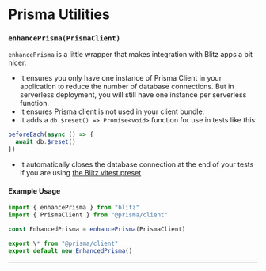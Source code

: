 # Prisma Utilities



### `enhancePrisma(PrismaClient)`

`enhancePrisma` is a little wrapper that makes integration with Blitz apps
a bit nicer.

* It ensures you only have one instance of Prisma Client in your
application to reduce the number of database connections. But in
serverless deployment, you will still have one instance per serverless
function.
* It ensures Prisma client is not used in your client bundle.
* It adds a `db.$reset() => Promise<void>` function for use in tests like
this:
```typescript
beforeEach(async () => {
  await db.$reset()
})
```
* It automatically closes the database connection at the end of your tests
if you are using [the Blitz vitest preset](./testing)

#### Example Usage


```typescript
import { enhancePrisma } from "blitz"
import { PrismaClient } from "@prisma/client"

const EnhancedPrisma = enhancePrisma(PrismaClient)

export \* from "@prisma/client"
export default new EnhancedPrisma()
```


---

